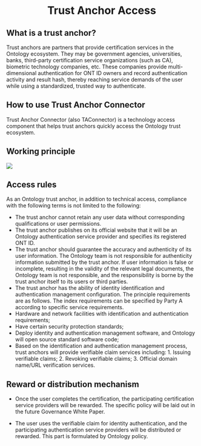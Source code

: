 <h1 align="center">Trust Anchor Access</h1>

## What is a trust anchor?

Trust anchors are partners that provide certification services in the Ontology ecosystem. They may be government agencies, universities, banks, third-party certification service organizations (such as CA), biometric technology companies, etc. These companies provide multi-dimensional authentication for ONT ID owners and record authentication activity and result hash, thereby reaching service demands of the user while using a standardized, trusted way to authenticate.

## How to use Trust Anchor Connector

Trust Anchor Connector (also TAConnector) is a technology access component that helps trust anchors quickly access the Ontology trust ecosystem.

## Working principle

 ![](http://assets.processon.com/chart_image/5a92d69de4b0874437cfe5f3.png)


## Access rules

As an Ontology trust anchor, in addition to technical access, compliance with the following terms is not limited to the following:

* The trust anchor cannot retain any user data without corresponding qualifications or user permissions.
* The trust anchor publishes on its official website that it will be an Ontology authentication service provider and specifies its registered ONT ID.
* The trust anchor should guarantee the accuracy and authenticity of its user information. The Ontology team is not responsible for authenticity information submitted by the trust anchor. If user information is false or incomplete, resulting in the validity of the relevant legal documents, the Ontology team is not responsible, and the responsibility is borne by the trust anchor itself to its users or third parties.
* The trust anchor has the ability of identity identification and authentication management configuration. The principle requirements are as follows. The index requirements can be specified by Party A according to specific service requirements.
* Hardware and network facilities with identification and authentication requirements;
* Have certain security protection standards;
* Deploy identity and authentication management software, and Ontology will open source standard software code;
* Based on the identification and authentication management process, trust anchors will provide verifiable claim services including: 1. Issuing verifiable claims; 2. Revoking verifiable claims; 3. Official domain name/URL verification services.


## Reward or distribution mechanism

* Once the user completes the certification, the participating certification service providers will be rewarded. The specific policy will be laid out in the future Governance White Paper.

* The user uses the verifiable claim for identity authentication, and the participating authentication service providers will be distributed or rewarded. This part is formulated by Ontology policy.

